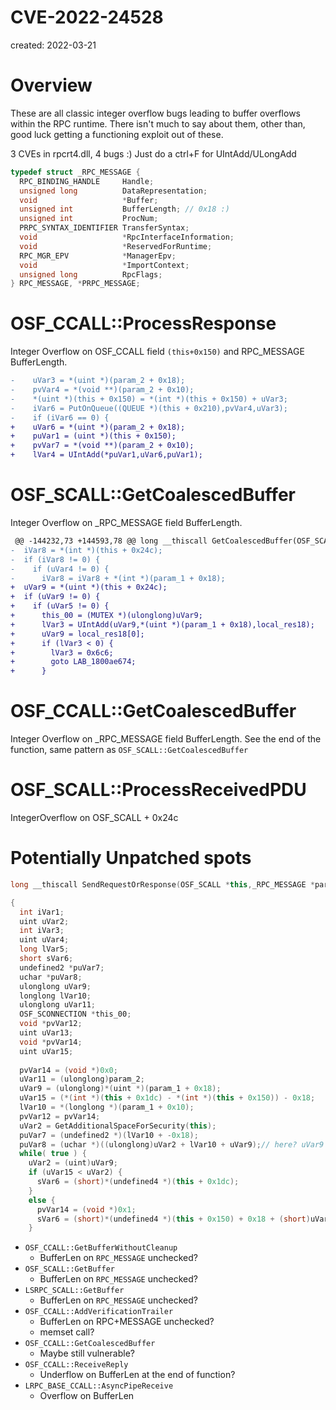 # CVE-2022-24528
created: 2022-03-21

# Overview
These are all classic integer overflow bugs leading to buffer overflows within the RPC runtime. There isn't much to say about them, other than, good luck getting a functioning exploit out of these.

3 CVEs in rpcrt4.dll, 4 bugs :)
Just do a ctrl+F for UIntAdd/ULongAdd 



```cpp
typedef struct _RPC_MESSAGE {
  RPC_BINDING_HANDLE     Handle;
  unsigned long          DataRepresentation;
  void                   *Buffer;
  unsigned int           BufferLength; // 0x18 :)
  unsigned int           ProcNum;
  PRPC_SYNTAX_IDENTIFIER TransferSyntax;
  void                   *RpcInterfaceInformation;
  void                   *ReservedForRuntime;
  RPC_MGR_EPV            *ManagerEpv;
  void                   *ImportContext;
  unsigned long          RpcFlags;
} RPC_MESSAGE, *PRPC_MESSAGE;
```

# OSF_CCALL::ProcessResponse

Integer Overflow on OSF_CCALL field `(this+0x150)` and RPC_MESSAGE BufferLength.
```diff
-    uVar3 = *(uint *)(param_2 + 0x18);
-    pvVar4 = *(void **)(param_2 + 0x10);
-    *(uint *)(this + 0x150) = *(int *)(this + 0x150) + uVar3;
-    iVar6 = PutOnQueue((QUEUE *)(this + 0x210),pvVar4,uVar3);
-    if (iVar6 == 0) {
+    uVar6 = *(uint *)(param_2 + 0x18);
+    puVar1 = (uint *)(this + 0x150);
+    pvVar7 = *(void **)(param_2 + 0x10);
+    lVar4 = UIntAdd(*puVar1,uVar6,puVar1);
```

# OSF_SCALL::GetCoalescedBuffer
Integer Overflow on _RPC_MESSAGE field BufferLength.
```diff
 @@ -144232,73 +144593,78 @@ long __thiscall GetCoalescedBuffer(OSF_SCALL *this,_RPC_MESSAGE *param_1,int par
-  iVar8 = *(int *)(this + 0x24c);
-  if (iVar8 != 0) {
-    if (uVar4 != 0) {
-      iVar8 = iVar8 + *(int *)(param_1 + 0x18);
+  uVar9 = *(uint *)(this + 0x24c);
+  if (uVar9 != 0) {
+    if (uVar5 != 0) {
+      this_00 = (MUTEX *)(ulonglong)uVar9;
+      lVar3 = UIntAdd(uVar9,*(uint *)(param_1 + 0x18),local_res18);
+      uVar9 = local_res18[0];
+      if (lVar3 < 0) {
+        lVar3 = 0x6c6;
+        goto LAB_1800ae674;
+      }
```
# OSF_CCALL::GetCoalescedBuffer
Integer Overflow on _RPC_MESSAGE field BufferLength.
See the end of the function, same pattern as `OSF_SCALL::GetCoalescedBuffer`

# OSF_SCALL::ProcessReceivedPDU
IntegerOverflow on OSF_SCALL + 0x24c


# Potentially Unpatched spots

```cpp
long __thiscall SendRequestOrResponse(OSF_SCALL *this,_RPC_MESSAGE *param_1,uchar param_2)

{
  int iVar1;
  uint uVar2;
  int iVar3;
  uint uVar4;
  long lVar5;
  short sVar6;
  undefined2 *puVar7;
  uchar *puVar8;
  ulonglong uVar9;
  longlong lVar10;
  ulonglong uVar11;
  OSF_SCONNECTION *this_00;
  void *pvVar12;
  uint uVar13;
  void *pvVar14;
  uint uVar15;
  
  pvVar14 = (void *)0x0;
  uVar11 = (ulonglong)param_2;
  uVar9 = (ulonglong)*(uint *)(param_1 + 0x18);
  uVar15 = (*(int *)(this + 0x1dc) - *(int *)(this + 0x150)) - 0x18;
  lVar10 = *(longlong *)(param_1 + 0x10);
  pvVar12 = pvVar14;
  uVar2 = GetAdditionalSpaceForSecurity(this);
  puVar7 = (undefined2 *)(lVar10 + -0x18);
  puVar8 = (uchar *)((ulonglong)uVar2 + lVar10 + uVar9);// here? uVar9 is the same bug pattern!
  while( true ) {
    uVar2 = (uint)uVar9;
    if (uVar15 < uVar2) {
      sVar6 = (short)*(undefined4 *)(this + 0x1dc);
    }
    else {
      pvVar14 = (void *)0x1;
      sVar6 = (short)*(undefined4 *)(this + 0x150) + 0x18 + (short)uVar9; // here? uVar9 is the same bug pattern!
    }
```

- `OSF_CCALL::GetBufferWithoutCleanup`
    - BufferLen on `RPC_MESSAGE` unchecked?
- `OSF_SCALL::GetBuffer`
    - BufferLen on `RPC_MESSAGE` unchecked?
- `LSRPC_SCALL::GetBuffer`
    - BufferLen on `RPC_MESSAGE` unchecked?
- `OSF_CCALL::AddVerificationTrailer`
    - BufferLen on RPC+MESSAGE unchecked?
    - memset call?
- `OSF_CCALL::GetCoalescedBuffer`
    - Maybe still vulnerable?
- `OSF_CCALL::ReceiveReply`
    - Underflow on BufferLen  at the end of function?
- `LRPC_BASE_CCALL::AsyncPipeReceive`
    - Overflow on BufferLen

